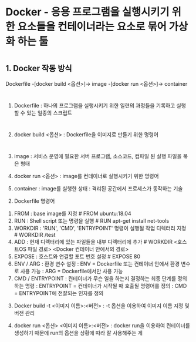 # Docker - 응용 프로그램을 실행시키기 위한 요소들을 컨테이너라는 요소로 묶어 가상화 하는 툴
#
#
## 1. Docker 작동 방식
  Dockerfile -[docker build <옵션>]-> image -[docker run <옵션>]-> container
#  
  1) Dockerfile
    : 하나의 프로그램을 실행시키기 위한 일련의 과정들을 기록하고 실행 할 수 있는 일종의 스크립트
#    
  2) docker build <옵션>
    : Dockerfile을 이미지로 만들기 위한 명령어
#   
  3) image
    : 서비스 운영에 필요한 서버 프로그램, 소스코드, 컴파일 된 실행 파일을 묶은 형태
  
  4) docker run <옵션>
    : image를 컨테이너로 실행시키기 위한 명령어
    
  5) container
    : image를 실행한 상태
    : 격리된 공간에서 프로세스가 동작하는 기술
    
2. Dockerfile 명령어
  1) FROM : base image를 지정
    # FROM ubuntu:18.04
  2) RUN : Shell script 또는 명령을 실행
    # RUN apt-get install net-tools
  3) WORKDIR : 'RUN', 'CMD', 'ENTRYPOINT' 명령이 실행될 작업 디렉터리 지정
    # WORKDIR /test
  4) ADD : 현재 디렉터리에 있는 파일들을 내부 디렉터리에 추가
    # WORKDIR <호스트OS 파일 경로> <Docker 컨테이너 안에서의 경로>
  5) EXPOSE : 호스트와 연결할 포트 번호 설정
    # EXPOSE 80
  6) ENV / ARG : 환경 변수 설정
    : ENV = Dockerfile 또는 컨테이너 안에서 환경 변수로 사용 가능
    : ARG = Dockerfile에서만 사용 가능
  7) CMD / ENTRYPOINT : 컨테이너가 무슨 일을 하는지 결정하는 최종 단계를 정의하는 명령
    : ENTRYPOINT = 컨테이너가 시작될 때 호출될 명령어를 정의
    : CMD = ENTRYPOINT에 전잘되는 인자를 정의
    
 3. Docker build -t <이미지 이름>:<버전>
  : -t 옵션을 이용하여 이미지 이름 지정 및 버전 관리
 
 4. docker run <옵션> <이미지 이름>:<버전>
  : docker run을 이용하여 컨테이너를 생성하기 때문에 run의 옵션을 상황에 따라 잘 사용해주는 게 
